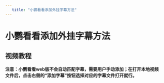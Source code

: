 ```yaml
---
   title: "小鹦看看添加外挂字幕方法"
---
```


# 小鹦看看添加外挂字幕方法

## 视频教程

<VideoPlay url="https://vdn3.vzuu.com/HD/b38f3b9c-b90e-11ee-bcc7-8658ff526c3a-v8_f2_t1_jRMDDhSn.mp4?auth_key=1751372389-0-0-8483084dfa4af9d6b230a998ad48ac4f&bu=1513c7c2&c=avc.8.0&disable_local_cache=1&expiration=1751372389&f=mp4&pu=e59e796c&v=tx&pp=ChMxNDAxNjIzODY1NzM5NTc5MzkyGGMiC2ZlZWRfY2hvaWNlMhMxMzY5MDA1NjA4NTk5OTA0MjU3PXu830Q%3D&pf=Web&pt=zhihu" des="小鹦看看添加外挂字幕方法"/>

**注意：小鹦看看web版不会自动匹配字幕，需要用户手动添加；在打开本地视频文件后，点击右侧的“添加字幕”按钮选择对应的字幕文件打开就行。**